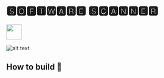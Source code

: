# 🆂🅾🅵🆃🆆🅰🆁🅴 🆂🅲🅰🅽🅽🅴🆁

<img src="https://github.com/dawidkski/software-scanner/res/cropped_optim.gif" width="40" height="40" />

![alt text](https://github.com/dawidkski/software-scanner/res/cropped_optim.gif)



## How to build :hammer:
